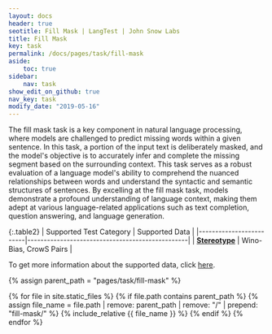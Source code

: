 ```yaml
---
layout: docs
header: true
seotitle: Fill Mask | LangTest | John Snow Labs
title: Fill Mask
key: task
permalink: /docs/pages/task/fill-mask
aside:
    toc: true
sidebar:
    nav: task
show_edit_on_github: true
nav_key: task
modify_date: "2019-05-16"
---
```


<div class="main-docs" markdown="1">

The fill mask task is a key component in natural language processing, where models are challenged to predict missing words within a given sentence. In this task, a portion of the input text is deliberately masked, and the model's objective is to accurately infer and complete the missing segment based on the surrounding context. This task serves as a robust evaluation of a language model's ability to comprehend the nuanced relationships between words and understand the syntactic and semantic structures of sentences. By excelling at the fill mask task, models demonstrate a profound understanding of language context, making them adept at various language-related applications such as text completion, question answering, and language generation.

</div>

<div class="h3-box" markdown="1">

{:.table2}
| Supported Test Category | Supported Data                                  |
|-------------------------|-------------------------------------------------|
| [**Stereotype**](/docs/pages/tests/test#Stereotype-tests)          | Wino-Bias, CrowS Pairs          |


To get more information about the supported data, click [here](/docs/pages/docs/data).

{% assign parent_path = "pages/task/fill-mask" %}

{% for file in site.static_files %}
    {% if file.path contains parent_path %}
        {% assign file_name = file.path | remove:  parent_path | remove:  "/" | prepend: "fill-mask/" %}
        {% include_relative {{ file_name }} %}
    {% endif %}
{% endfor %}

</div>